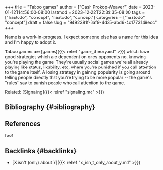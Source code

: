 +++
title = "Taboo games"
author = ["Cash Prokop-Weaver"]
date = 2023-01-12T14:56:00-08:00
lastmod = 2023-12-22T22:39:35-08:00
tags = ["hastodo", "concept", "hastodo", "concept"]
categories = ["hastodo", "concept"]
draft = false
slug = "9492381f-6af9-4d35-abd6-4c1773149ecc"
+++

Name is a work-in-progress. I expect someone else has a name for this idea and I'm happy to adopt it.

Taboo games are [games]({{< relref "game_theory.md" >}}) which have good strategies which are dependent on ones opponents not knowing you're playing the game. They're usually social games we're all already playing like status, likability, etc, where you're punished if you call attention to the game itself. A losing strategy in gaining popularity is going around telling people directly that you're trying to be more popular -- the game's "rules" say to punish people who call attention to the game.

Related: [Signaling]({{< relref "signaling.md" >}})


## Bibliography {#bibliography}

## References

<style>.csl-entry{text-indent: -1.5em; margin-left: 1.5em;}</style><div class="csl-bib-body">
</div>

foo1


## Backlinks {#backlinks}

-   [X isn't (only) about Y]({{< relref "x_isn_t_only_about_y.md" >}})
